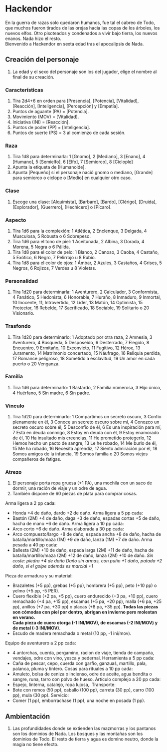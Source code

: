 
# Hackendor
En la guerra de razas solo quedaron humanos, fue tal el cabreo de Todo, que muchos fueron tirados de las orejas hacia las copas de los árboles, los nuevos elfos. Otro pisoteados y condenados a vivir bajo tierra, los nuevos enanos. Nada hizo el resto.  
Bienvenido a Hackendor en sexta edad tras el apocalipsis de Nada.

## Creación del personaje
1. La edad y el sexo del personaje son los del jugador, elige el nombre al final de su creación. 

### Características
1. Tira 2d4+6 en orden para [Presencia], [Potencia], [Vitalidad], [Reacción], [Inteligencia], [Percepción] y [Empatía].
1. Puntos de aguante (PA) = [Potencia].
1. Movimiento (MOV) = [Vitalidad].
1. Iniciativa (INI) = [Reacción].
1. Puntos de poder (PP) = [Inteligencia].
1. Puntos de suerte (PS) = 3 al comienzo de cada sesión.

### Raza
1. Tira 1d8 para determinarla: 1 [Gnomo], 2 [Mediano], 3 [Enano], 4 [Humano], 5 [Semielfo], 6 [Elfo], 7 [Semiorco], 8 [Ciclople]
1. Apunta la etiqueta de [Humanoide].
1. Apunta [Pequeño] sí el personaje nació gnomo o mediano, [Grande] para semiorco o ciclope o [Medio] en cualquier otro caso.

### Clase
1. Escoge una clase: [Alquimista], [Barbaro], [Bardo], [Clérigo], [Druida], [Explorador], [Guerrero], [Hechicero] o [Pícaro].

### Aspecto
1. Tira 1d6 para la complexión: 1 Atlética, 2 Enclenque, 3 Delgada, 4 Musculosa, 5 Robusta o 6 Sobrepeso.
1. Tira 1d6 para el tono de piel: 1 Aceitunada, 2 Albina, 3 Dorada, 4 Morena, 5 Negra o 6 Pálida.
1. Tira 1d8 para el color de pelo: 1 Blanco, 2 Canoso, 3 Caoba, 4 Castaño, 5 Exótico, 6 Negro, 7 Pelirrojo u 8 Rubio.
1. Tira 1d8 para el color de ojos: 1 Ámbar, 2 Azules, 3 Castaños, 4 Grises, 5 Negros, 6 Rojizos, 7 Verdes u 8 Violetas.

### Personalidad
1. Tira 1d20 para determinarla: 1 Aventurero, 2 Calculador, 3 Conformista, 4 Fanático, 5 Hedonista, 6 Honorable, 7 Huraño, 8 Inmaduro, 9 Inmortal, 10 Inocente, 11, Introvertido, 12 Líder, 13 Matón, 14 Optimista, 15 Protector, 16 Rebelde, 17 Sacrificado, 18 Sociable, 19 Solitario o 20 Visionario.

### Trasfondo
1. Tira 1d20 para determinarlo: 1 Adoptado por otra raza, 2 Amnesia, 3 Aventurero, 4 Búsqueda, 5 Desposeído, 6 Desterrado, 7 Elegido, 8 Encuentro, 9 Ermitaño, 10 Exconvicto, 11 Fugitivo, 12 Héroe, 13 Juramento, 14 Matrimonio concertado, 15 Náufrago, 16 Reliquia perdida, 17 Romance peligroso, 18 Sometido a esclavitud, 19 Un amor en cada puerto o 20 Venganza.<columna>

### Familia
1. Tira 1d6 para determinarlo: 1 Bastardo, 2 Familia númerosa, 3 Hijo único, 4 Huérfano, 5 Sin madre, 6 Sin padre.

### Vinculo
1. Tira 1d20 para determinarlo: 1 Compartimos un secreto oscuro, 3 Confío plenamente en él, 3 Conoce un secreto oscuro sobre mí, 4 Conozco un secreto oscuro sobre él, 5 Desconfío de él, 6 Es una inspiración para mí, 7 Está en deuda conmigo, 8 Estoy en deuda con él, 9 Estoy enamorado de él, 10 Ha insultado mis creencias, 11 He prometido protegerlo, 12 Hemos hecho un pacto de sangre, 13 Le he robado, 14 Me burlo de él, 15 Me ha robado, 16 Necesita aprendiz, 17 Siento admiración por él, 18 Somos amigos de la infancia, 19 Somos familia o 20 Somos viejos compañeros de fatigas.

### Atrezo
1. El personaje porta ropa gruesa (+1 PA), una mochila con un saco de dormir, una ración de viaje y un odre de agua.
1. También dispone de 60 piezas de plata para comprar cosas.

Arma ligera a 2 pp cada:
- Honda +4 de daño, dardo +2 de daño.
Arma ligera a 5 pp cada:
- Bastón (2M) +4 de daño, daga +3 de daño, espadas cortas +5 de daño, hacha de mano +6 de daño.
Arma ligera a 10 pp cada:
- Arco corto +6 de daño.
Arma elaborada a 30 pp cada:
- Arco compuesto/largo +8 de daño, espada ancha +8 de daño, hacha de batalla/martillo/maza (1M) +9 de daño, lanza (1M) +7 de daño.
Arma pesada a 40 pp cada:
- Ballesta (2M) +10 de daño, espada larga (2M) +11 de daño, hacha de batalla/martillo/maza (2M) +12 de daño, lanza (2M) +10 de daño.
*Sin coste: piedra +4 de daño*
*Daño sin armas, con puño +1 daño, patada +2 daño, si el golpe además es marcial +1*

Pieza de armadura y su material:  
- Brazaletes (+5 pp), grebas (+5 pp), hombrera (+5 pp), peto (+10 pp) o yelmo (+5 pp, -5 PER).
- Cuero flexible (+2 pa, +5 pp), cuero endurecido (+3 pa, +10 pp), cuero remachado (+4 pa, +15 pp), escamas (+5 pa, +20 pp), malla (+6 pa, +25 pp), anillos (+7 pa, +30 pp) o placas (+8 pa, +35 pp).
**Todas las piezas son cómodas con piel por dentro, abrigan en invierno pero molestan en verano.**  
**Cada pieza de cuero otorga (-1 INI/MOV), de escamas (-2 INI/MOV) y de metal (-3 INI/MOV).**
- Escudo de madera remachada o metal (10 pp, -1 ini/mov).

Equipo de aventurero a 2 pp cada:
- 4 antorchas, cuerda, pergamino, racion de viaje, tienda de campaña, vendajes, odre con vino, yesca y pedernal.
Herramienta a 5 pp cada:
- Caña de pescar, cepo, cuerda con garfio, ganzuaś, martillo, pala, palanca, pluma y tintero.
Cosas para rituales a 10 pp cada:
- Amuleto, bolsa de ceniza o incienso, odre de aceite, agua bendita o sangre, runa, tarro con polvo de hueso.
Artículo complejo a 20 pp cada: 
- Espejo, linterna, catalejo, ropa lujosa,.
Transporte: 
- Bote con remos (50 pp), caballo (100 pp), carreta (30 pp), carro (100 pp), mula (30 pp).
Servicio: 
- Comer (1 pp), emborrachase (1 pp), una noche en posada (1 pp).

## Ambientación 
1. Las profundidades donde se extienden las mazmorras y los pantanos son los dominios de Nada. Los bosques y las montañas son los dominios de Todo. El resto de tierra y agua es domino neutro, donde la magia no tiene efecto.
